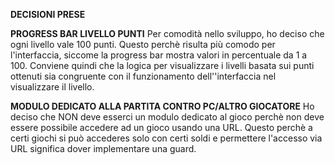 **DECISIONI PRESE**

**PROGRESS BAR LIVELLO PUNTI**
Per comodità nello sviluppo, ho deciso che ogni livello vale 100 punti. 
Questo perchè risulta più comodo per l'interfaccia, siccome la  progress 
bar mostra valori in percentuale da 1 a 100. 
Conviene quindi che la logica per visualizzare i livelli basata sui punti
ottenuti sia congruente con il funzionamento dell''interfaccia nel visualizzare
il livello. 

**MODULO DEDICATO ALLA PARTITA CONTRO PC/ALTRO GIOCATORE**
Ho deciso che NON deve esserci un modulo dedicato al gioco perchè non 
deve essere possibile accedere ad un gioco usando una URL. Questo 
perchè a certi giochi si può accederes solo con certi soldi e permettere
l'accesso via URL significa dover implementare una guard. 